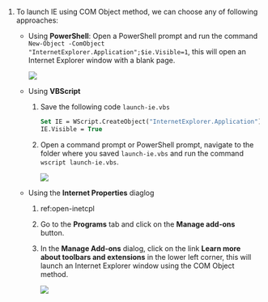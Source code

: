 1. To launch IE using COM Object method, we can choose any of following approaches:

    - Using **PowerShell**: Open a PowerShell prompt and run the command `New-Object -ComObject "InternetExplorer.Application";$ie.Visible=1`, this will open an Internet Explorer window with a blank page.

        ![](https://joji.blob.core.windows.net/recipe/launch-ie-using-com-object-method-1.png)

    - Using **VBScript**

        1. Save the following code `launch-ie.vbs`
            ```vb
            Set IE = WScript.CreateObject("InternetExplorer.Application")
            IE.Visible = True
            ```
        2. Open a command prompt or PowerShell prompt, navigate to the folder where you saved `launch-ie.vbs` and run the command `wscript launch-ie.vbs`.

            ![](https://joji.blob.core.windows.net/recipe/launch-ie-using-com-object-method-2.png)

    - Using the **Internet Properties** diaglog

        1. ref:open-inetcpl

        2. Go to the **Programs** tab and click on the **Manage add-ons** button.
        3. In the **Manage Add-ons** dialog, click on the link **Learn more about toolbars and extensions** in the lower left corner, this will launch an Internet Explorer window using the COM Object method.

            ![](https://joji.blob.core.windows.net/recipe/launch-ie-using-com-object-method-3.png)
